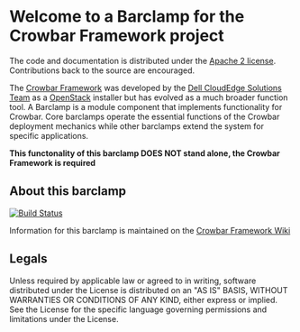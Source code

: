 Welcome to a Barclamp for the Crowbar Framework project
=======================================================

The code and documentation is distributed under the [Apache 2 license](http://www.apache.org/licenses/LICENSE-2.0.html).
Contributions back to the source are encouraged.

The [Crowbar Framework](https://github.com/crowbar/crowbar) was developed by the
[Dell CloudEdge Solutions Team](http://dell.com/openstack) as a [OpenStack](http://OpenStack.org) installer but has
evolved as a much broader function tool. A Barclamp is a module component that implements functionality for Crowbar.
Core barclamps operate the essential functions of the Crowbar deployment mechanics while other barclamps extend the
system for specific applications.

**This functonality of this barclamp DOES NOT stand alone, the Crowbar Framework is required**

About this barclamp
-------------------

[![Build Status](https://travis-ci.org/crowbar/barclamp-provisioner.svg?branch=master)](https://travis-ci.org/crowbar/barclamp-provisioner)

Information for this barclamp is maintained on the [Crowbar Framework Wiki](https://github.com/crowbar/crowbar/wiki)

Legals
------

Unless required by applicable law or agreed to in writing, software distributed under the License is distributed on
an "AS IS" BASIS, WITHOUT WARRANTIES OR CONDITIONS OF ANY KIND, either express or implied. See the License for the
specific language governing permissions and limitations under the License.
